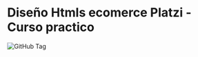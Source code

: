Diseño Htmls ecomerce Platzi - Curso practico
=============

![GitHub Tag](https://img.shields.io/github/v/tag/scespedesg/course-frontend-developer-pratice)
